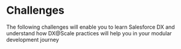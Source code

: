 # Challenges

The following challenges will enable you to learn Salesforce DX and understand how DX@Scale practices will help you in your modular development journey
